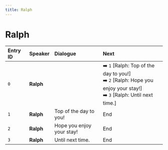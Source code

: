 ```yaml
---
title: Ralph
---
```


# Ralph


| Entry ID | Speaker | Dialogue | Next |
| :------- | :------ | :------- | :------------ |
| `0` | **Ralph** |  | ➡️ `1` \[Ralph: Top of the day to you\!\]<br>➡️ `2` \[Ralph: Hope you enjoy your stay\!\]<br>➡️ `3` \[Ralph: Until next time\.\] |
| `1` | **Ralph** | Top of the day to you\! | End |
| `2` | **Ralph** | Hope you enjoy your stay\! | End |
| `3` | **Ralph** | Until next time\. | End |
